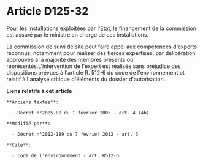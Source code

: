 # Article D125-32

Pour les installations exploitées par l'Etat, le financement de la commission est assuré par le ministre en charge de ces
installations.

La commission de suivi de site peut faire appel aux compétences d'experts reconnus, notamment pour réaliser des tierces
expertises, par délibération approuvée à la majorité des membres présents ou représentés.L'intervention de l'expert est
réalisée sans préjudice des dispositions prévues à l'article R. 512-6 du code de l'environnement et relatif à l'analyse
critique d'éléments du dossier d'autorisation.

**Liens relatifs à cet article**

	**Anciens textes**:

	  - Décret n°2005-82 du 1 février 2005 - art. 4 (Ab)

	**Modifié par**:

	  - Décret n°2012-189 du 7 février 2012 - art. 3

	**Cite**:

	  - Code de l'environnement - art. R512-6
